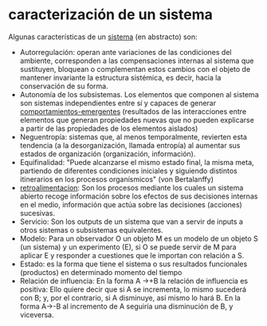 # caracterización de un sistema

Algunas características de un [sistema](sistema.md) (en abstracto) son:

* Autorregulación: operan ante variaciones de las condiciones del ambiente, corresponden a las compensaciones internas al sistema que sustituyen, bloquean o complementan estos cambios con el objeto de mantener invariante la estructura sistémica, es decir, hacia la conservación de su forma.
* Autonomía de los subsistemas. Los elementos que componen al sistema son sistemas independientes entre sí y capaces de generar [comportamientos-emergentes](comportamientos-emergentes.md) (resultados de las interacciones entre elementos que generan propiedades nuevas que no pueden explicarse a partir de las propiedades de los elementos aislados)
* Neguentropía: sistemas que, al menos temporalmente, revierten esta tendencia (a la desorganización, llamada entropía) al aumentar sus estados de organización (organización, información).
* Equifinalidad: "Puede alcanzarse el mismo estado final, la misma meta, partiendo de diferentes condiciones iniciales y siguiendo distintos itinerarios en los procesos organísmicos" (von Bertalanffy)
* [retroalimentacion](retroalimentacion.md): Son los procesos mediante los cuales un sistema abierto recoge información sobre los efectos de sus decisiones internas en el medio, información que actúa sobre las decisiones (acciones) sucesivas.
* Servicio: Son los outputs de un sistema que van a servir de inputs a otros sistemas o subsistemas equivalentes.
* Modelo: Para un observador O un objeto M es un modelo de un objeto S (un sistema) y un experimento (E), si O se puede servir de M para aplicar E y responder a cuestiones que le importan con relación a S.
* Estado: es la forma que tiene el sistema o sus resultados funcionales (productos) en determinado momento del tiempo
* Relación de influencia: En la forma A →+B la relación de influencia es positiva: Ello quiere decir que si A se incrementa, lo mismo sucederá con B; y, por el contrario, si A disminuye, así mismo lo hará B. En la forma A→-B al incremento de A seguiría una disminución de B, y viceversa.
